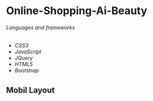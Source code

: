 # Online-Shopping-Ai-Beauty


<h6>Languages and frameworks<h6/>

<ul>
  <li>
  CSS3
 </li>
 <li>
  JavaScript
 </li>
 <li>
  JQuery
 </li>
 <li>
  HTML5
 </li>
  <li>
  Bootstrap
 </li>
</ul>
<h2> Mobil Layout </h2>
<img src="" style="margin:0 auto; float:none; display:table;"/>

